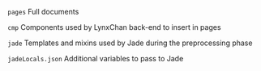 `pages` Full documents  

`cmp`   Components used by LynxChan back-end to insert in pages  

`jade`  Templates and mixins used by Jade during the preprocessing phase

`jadeLocals.json`   Additional variables to pass to Jade
